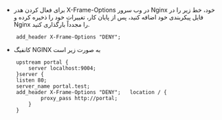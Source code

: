 * برای فعال کردن هدر X-Frame-Options در وب سرور Nginx خود، خط زیر را در فایل پیکربندی خود اضافه کنید، پس از پایان کار، تغییرات خود را ذخیره کرده و Nginx را مجدداً بارگذاری کنید.

```config
    add_header X-Frame-Options "DENY";
```
* کانفیگ NGINX به صورت زیر است
```config
    upstream portal {
        server localhost:9004;
    }server {   
    listen 80;
    server_name portal.test;
    add_header X-Frame-Options "DENY";   location / {
            proxy_pass http://portal;
        }
    }
```
